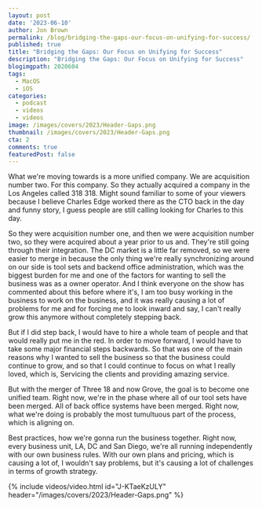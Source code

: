 ```yaml
---
layout: post
date: '2023-06-10'
author: Jon Brown
permalink: /blog/bridging-the-gaps-our-focus-on-unifying-for-success/
published: true
title: "Bridging the Gaps: Our Focus on Unifying for Success"
description: "Bridging the Gaps: Our Focus on Unifying for Success"
blogimgpath: 2020604
tags:
  - MacOS
  - iOS
categories:
  - podcast
  - videos
  - videos
image: /images/covers/2023/Header-Gaps.png
thumbnail: /images/covers/2023/Header-Gaps.png
cta: 2
comments: true
featuredPost: false
---
```

What we're moving towards is a more unified company. We are acquisition number two.  For this company. So they actually acquired a company in the Los Angeles called 318 318. Might sound familiar to some of your viewers because I believe Charles Edge worked there as the CTO back in the day and funny story, I guess people are still calling looking for Charles to this day.

So they were acquisition number one, and then we were acquisition number two, so they were acquired about a year prior to us and. They're still going through their integration. The DC market is a little far removed, so we were easier to merge in because the only thing we're really synchronizing around on our side is tool sets and backend office administration, which was the biggest burden for me and one of the factors for wanting to sell the business was as a owner operator. And I think everyone on the show has commented about this before where it's, I am too busy working in the business to work on the business, and it was really causing a lot of problems for me and for forcing me to look inward and say, I can't really grow this anymore without completely stepping back.

But if I did step back, I would have to hire a whole team of people and that would really put me in the red. In order to move forward, I would have to take some major financial steps backwards. So that was one of the main reasons why I wanted to sell the business so that the business could continue to grow, and so that I could continue to focus on what I really loved, which is, Servicing the clients and providing amazing service.

But with the merger of Three 18 and now Grove, the goal is to become one unified team. Right now, we're in the phase where all of our tool sets have been merged. All of back office systems have been merged. Right now, what we're doing is probably the most tumultuous part of the process, which is aligning on.

Best practices, how we're gonna run the business together. Right now, every business unit, LA, DC and San Diego, we're all running independently with our own business rules. With our own plans and pricing, which is causing a lot of, I wouldn't say problems, but it's causing a lot of challenges in terms of growth strategy.

{% include videos/video.html id="J-KTaeKzULY" header="/images/covers/2023/Header-Gaps.png" %}
